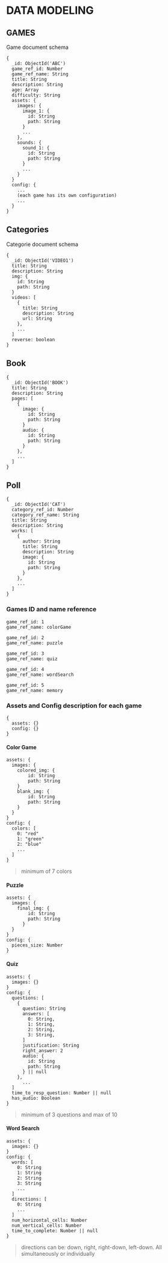 # DATA MODELING

## GAMES

Game document schema

    {
      _id: ObjectId('ABC')
      game_ref_id: Number
      game_ref_name: String
      title: String
      description: String
      age: Array
      difficulty: String
      assets: {
        images: {
          image_1: {
            id: String
            path: String
          }
          ...
        },
        sounds: {
          sound_1: {
            id: String
            path: String
          }
          ...
        }
      }
      config: {
        ...
        (each game has its own configuration)
        ...
      }
    }

## Categories

Categorie document schema

    {
      _id: ObjectId('VIDEO1')
      title: String
      description: String
      img: {
        id: String
        path: String
      }
      videos: [
        {
          title: String
          description: String
          url: String
        },
        ...
      ]
      reverse: boolean
    }

## Book

    {
      _id: ObjectId('BOOK')
      title: String
      description: String
      pages: [
        {
          image: {
            id: String
            path: String
          }
          audio: {
            id: String
            path: String
          }
        },
        ...
      ]
    }

## Poll

    {
      _id: ObjectId('CAT')
      category_ref_id: Number
      category_ref_name: String
      title: String
      description: String
      works: [
        {
          author: String
          title: String
          description: String
          image: {
            id: String
            path: String
          }
        },
        ...
      ]
    }

### Games ID and name reference

>

    game_ref_id: 1
    game_ref_name: colorGame

>

    game_ref_id: 2
    game_ref_name: puzzle

>

    game_ref_id: 3
    game_ref_name: quiz

>

    game_ref_id: 4
    game_ref_name: wordSearch

>

    game_ref_id: 5
    game_ref_name: memory

>

### Assets and Config description for each game

    {
      assets: {}
      config: {}
    }

#### Color Game

    assets: {
      images: {
        colored_img: {
            id: String
            path: String
        }
        blank_img: {
            id: String
            path: String
        }
      }
    }
    config: {
      colors: [
        0: "red"
        1: "green"
        2: "blue"
        ...
      ]
    }

> minimum of 7 colors

#### Puzzle

    assets: {
      images: {
        final_img: {
            id: String
            path: String
          }
      }
    }
    config: {
      pieces_size: Number
    }

#### Quiz

    assets: {
      images: {}
    }
    config: {
      questions: [
        {
          question: String
          answers: [
            0: String,
            1: String,
            2: String,
            3: String,
          ]
          justification: String
          right_answer: 2
          audio: {
            id: String
            path: String
          } || null
        },
          ...
      ]
      time_to_resp_question: Number || null
      has_audio: Boolean
    }

> minimum of 3 questions and max of 10

#### Word Search

    assets: {
      images: {}
    }
    config: {
      words: [
        0: String
        1: String
        2: String
        3: String
        ...
      ]
      directions: [
        0: String
        ...
      ]
      num_horizontal_cells: Number
      num_vertical_cells: Number
      time_to_complete: Number || null
    }

> directions can be: down, right, right-down, left-down. All simultaneously or individually
